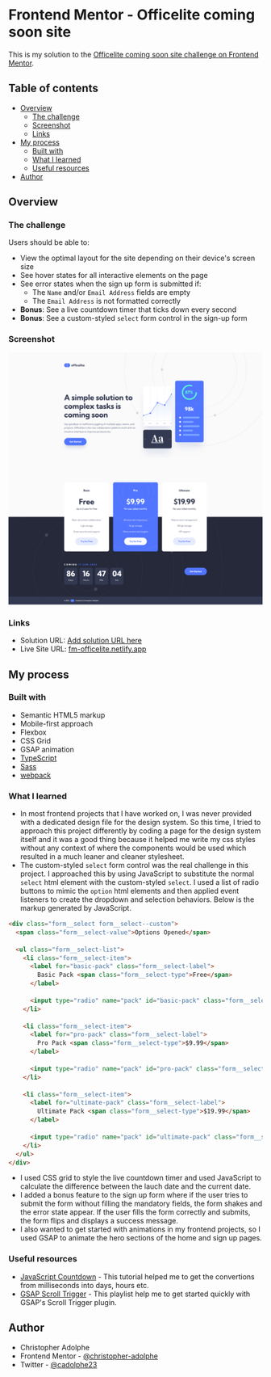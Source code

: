 # Frontend Mentor - Officelite coming soon site

This is my solution to the [Officelite coming soon site challenge on Frontend Mentor](https://www.frontendmentor.io/challenges/officelite-coming-soon-site-M4DIPNz8g).

## Table of contents

- [Overview](#overview)
  - [The challenge](#the-challenge)
  - [Screenshot](#screenshot)
  - [Links](#links)
- [My process](#my-process)
  - [Built with](#built-with)
  - [What I learned](#what-i-learned)
  - [Useful resources](#useful-resources)
- [Author](#author)

## Overview

### The challenge

Users should be able to:

- View the optimal layout for the site depending on their device's screen size
- See hover states for all interactive elements on the page
- See error states when the sign up form is submitted if:
  - The `Name` and/or `Email Address` fields are empty
  - The `Email Address` is not formatted correctly
- **Bonus**: See a live countdown timer that ticks down every second
- **Bonus**: See a custom-styled `select` form control in the sign-up form

### Screenshot

![Preview for the Officelite](./screenshot.png)

### Links

- Solution URL: [Add solution URL here](https://your-solution-url.com)
- Live Site URL: [fm-officelite.netlify.app](https://fm-officelite.netlify.app/)

## My process

### Built with

- Semantic HTML5 markup
- Mobile-first approach
- Flexbox
- CSS Grid
- GSAP animation
- [TypeScript](https://www.typescriptlang.org/)
- [Sass](https://sass-lang.com/)
- [webpack](https://webpack.js.org/)

### What I learned

- In most frontend projects that I have worked on, I was never provided with a dedicated design file
for the design system. So this time, I tried to approach this project differently by coding a page for
the design system itself and it was a good thing because it helped me write my css styles without any
context of where the components would be used which resulted in a much leaner and cleaner stylesheet.
- The custom-styled `select` form control was the real challenge in this project. I approached this
by using JavaScript to substitute the normal `select` html element with the custom-styled `select`.
I used a list of radio buttons to mimic the `option` html elements and then applied event listeners 
to create the dropdown and selection behaviors. Below is the markup generated by JavaScript.

```html
<div class="form__select form__select--custom">
  <span class="form__select-value">Options Opened</span>

  <ul class="form__select-list">
    <li class="form__select-item">
      <label for="basic-pack" class="form__select-label">
        Basic Pack <span class="form__select-type">Free</span>
      </label>

      <input type="radio" name="pack" id="basic-pack" class="form__select-option" value="Basic Pack Free" checked />
    </li>

    <li class="form__select-item">
      <label for="pro-pack" class="form__select-label">
        Pro Pack <span class="form__select-type">$9.99</span>
      </label>

      <input type="radio" name="pack" id="pro-pack" class="form__select-option" value="Pro Pack $9.99" />
    </li>

    <li class="form__select-item">
      <label for="ultimate-pack" class="form__select-label">
        Ultimate Pack <span class="form__select-type">$19.99</span>
      </label>

      <input type="radio" name="pack" id="ultimate-pack" class="form__select-option" value="Ultimate Pack $19.99" />
    </li>
  </ul>
</div>
```

- I used CSS grid to style the live countdown timer and used JavaScript to calculate the difference
between the lauch date and the current date.
- I added a bonus feature to the sign up form where if the user tries to submit the form without filling 
the mandatory fields, the form shakes and the error state appear. If the user fills the form correctly and
submits, the form flips and displays a success message.
- I also wanted to get started with animations in my frontend projects, so I used GSAP to animate the hero
sections of the home and sign up pages.

### Useful resources

- [JavaScript Countdown](https://www.youtube.com/watch?v=V-Mcul5kS_Y&t=837s) - This tutorial helped me to get the convertions from milliseconds into days, hours etc.
- [GSAP Scroll Trigger](https://www.youtube.com/watch?v=WEky7V490Rs&t=4s) - This playlist help me to get started quickly with GSAP's Scroll Trigger plugin.

## Author

- Christopher Adolphe
- Frontend Mentor - [@christopher-adolphe](https://www.frontendmentor.io/profile/christopher-adolphe)
- Twitter - [@cadolphe23](https://twitter.com/cadolphe23)

